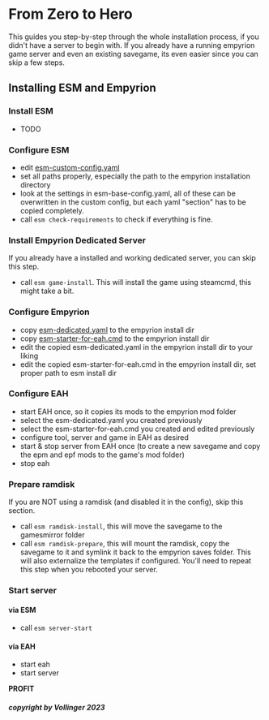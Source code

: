 # From Zero to Hero

This guides you step-by-step through the whole installation process, if you didn't have a server to begin with.
If you already have a running empyrion game server and even an existing savegame, its even easier since you can skip a few steps.

## Installing ESM and Empyrion

### Install ESM

- TODO

### Configure ESM

- edit [esm-custom-config.yaml](esm-custom-config.yaml)
- set all paths properly, especially the path to the empyrion installation directory
- look at the settings in esm-base-config.yaml, all of these can be overwritten in the custom config, but each yaml "section" has to be copied completely.
- call `esm check-requirements` to check if everything is fine.

### Install Empyrion Dedicated Server

If you already have a installed and working dedicated server, you can skip this step.

- call `esm game-install`. This will install the game using steamcmd, this might take a bit.

### Configure Empyrion

- copy [esm-dedicated.yaml](esm-dedicated.yaml) to the empyrion install dir
- copy [esm-starter-for-eah.cmd](esm-starter-for-eah.cmd) to the empyrion install dir
- edit the copied esm-dedicated.yaml in the empyrion install dir to your liking
- edit the copied esm-starter-for-eah.cmd in the empyrion install dir, set proper path to esm install dir

### Configure EAH

- start EAH once, so it copies its mods to the empyrion mod folder
- select the esm-dedicated.yaml you created previously
- select the esm-starter-for-eah.cmd you created and edited previously
- configure tool, server and game in EAH as desired
- start & stop server from EAH once (to create a new savegame and copy the epm and epf mods to the game's mod folder)
- stop eah

### Prepare ramdisk

If you are NOT using a ramdisk (and disabled it in the config), skip this section.

- call `esm ramdisk-install`, this will move the savegame to the gamesmirror folder
- call `esm ramdisk-prepare`, this will mount the ramdisk, copy the savegame to it and symlink it back to the empyrion saves folder. This will also externalize the templates if configured. You'll need to repeat this step when you rebooted your server.

### Start server

#### via ESM
- call `esm server-start`

#### via EAH
- start eah
- start server

**PROFIT**

##### copyright by Vollinger 2023